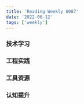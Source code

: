 ```yaml
---
title: 'Reading Weekly 0087'
date: '2022-06-12'
tags: ['weekly']
---
```


### 技术学习

### 工程实践

### 工具资源

### 认知提升
